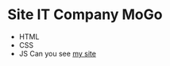 # Site IT Company MoGo
- HTML
- CSS
- JS 
Can you see [my site](https://alena587.github.io/It_company_MoGo/)
